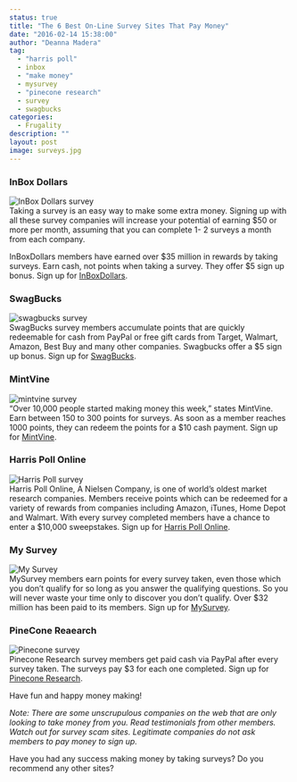 ```yaml
---
status: true
title: "The 6 Best On-Line Survey Sites That Pay Money"
date: "2016-02-14 15:38:00"
author: "Deanna Madera"
tag:
  - "harris poll"
  - inbox
  - "make money"
  - mysurvey
  - "pinecone research"
  - survey
  - swagbucks
categories:
  - Frugality
description: ""
layout: post
image: surveys.jpg
---
```


### InBox Dollars

![InBox Dollars survey](/posts/maxresdefault-1024x576.jpg)  
Taking a survey is an easy way to make some extra money. Signing up with all these survey companies will increase your potential of earning $50 or more per month, assuming that you can complete 1- 2 surveys a month from each company.

InBoxDollars members have earned over $35 million in rewards by taking surveys. Earn cash, not points when taking a survey. They offer $5 sign up bonus. Sign up for [InBoxDollars](https://www.inboxdollars.com/).

### SwagBucks

![swagbucks survey](/posts/SB-Logo-1024x385.jpg)  
SwagBucks survey members accumulate points that are quickly redeemable for cash from PayPal or free gift cards from Target, Walmart, Amazon, Best Buy and many other companies. Swagbucks offer a $5 sign up bonus. Sign up for [SwagBucks](https://www.swagbucks.com/g/paid-surveys).

### MintVine

![mintvine survey](/posts/maxresdefault1-1024x576.jpg)  
“Over 10,000 people started making money this week,” states MintVine. Earn between 150 to 300 points for surveys. As soon as a member reaches 1000 points, they can redeem the points for a $10 cash payment. Sign up for [MintVine](https://mintvine.com/).

### Harris Poll Online

![Harris Poll survey](/posts/harris-poll-1024x272.jpg)  
Harris Poll Online, A Nielsen Company, is one of world’s oldest market research companies. Members receive points which can be redeemed for a variety of rewards from companies including Amazon, iTunes, Home Depot and Walmart. With every survey completed members have a chance to enter a $10,000 sweepstakes. Sign up for [Harris Poll Online](https://www.harrispollonline.com/).

### My Survey

![My Survey ](/posts/maxresdefault2-1024x576.jpg)  
MySurvey members earn points for every survey taken, even those which you don’t qualify for so long as you answer the qualifying questions. So you will never waste your time only to discover you don’t qualify. Over $32 million has been paid to its members. Sign up for [MySurvey](https://www.mysurvey.com/).

### PineCone Reaearch

![Pinecone survey](/posts/pinecone-1024x673.jpg)  
Pinecone Research survey members get paid cash via PayPal after every survey taken. The surveys pay $3 for each one completed. Sign up for [Pinecone Research](https://www.pineconeresearch.com/).

Have fun and happy money making!

_Note: There are some unscrupulous companies on the web that are only looking to take money from you. Read testimonials from other members. Watch out for survey scam sites. Legitimate companies do not ask members to pay money to sign up._

Have you had any success making money by taking surveys? Do you recommend any other sites?
